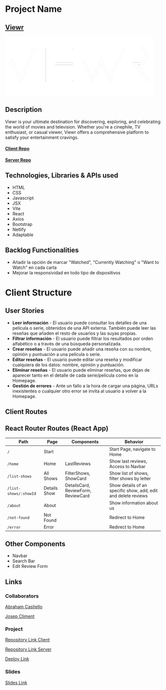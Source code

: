 # Project Name

## [Viewr](https://viewr-app.netlify.app)

![App Logo](./src/assets/img/viewr-logo.png)

## Description

Viewr is your ultimate destination for discovering, exploring, and celebrating the world of movies and television. Whether you're a cinephile, TV enthusiast, or casual viewer, Viewr offers a comprehensive platform to satisfy your entertainment cravings.

#### [Client Repo](https://github.com/josepcliment92/Viewr-app)
#### [Server Repo](https://github.com/Abranucu/Viewr-server)

## Technologies, Libraries & APIs used

- HTML
- CSS
- Javascript
- JSX
- Vite
- React
- Axios
- Bootstrap
- Netlify
- Adaptable

## Backlog Functionalities

- Añadir la opción de marcar "Watched", "Currently Watching" o "Want to Watch" en cada carta
- Mejorar la responsividad en todo tipo de dispositivos

# Client Structure

## User Stories

- **Leer información** - El usuario puede consultar los detalles de una película o serie, obtenidos de una API externa. También puede leer las reseñas que añaden el resto de usuarios y las suyas propias. 
- **Filtrar información** - El usuario puede filtrar los resultados por orden alfabético o a través de una búsqueda personalizada. 
- **Crear reseñas** - El usuario puede añadir una reseña con su nombre, opinión y puntuación a una película o serie. 
- **Editar reseñas** - El usuario puede editar una reseña y modificar cualquiera de los datos: nombre, opinión y puntuación. 
- **Eliminar reseñas** - El usuario puede eliminar reseñas, que dejan de aparecer tanto en el detalle de cada serie/película como en la Homepage.
- **Gestión de errores** - Ante un fallo a la hora de cargar una página, URLs inexistentes o cualquier otro error se invita al usuario a volver a la Homepage. 

## Client Routes

## React Router Routes (React App)
| Path                      | Page            | Components                          | Behavior                                                      |
| ------------------------- | ----------------| ----------------------------------- |  ------------------------------------------------------------ |
| `/`                       | Start           |                                     | Start Page, navigate to Home                                  |
| `/home`                   | Home            | LastReviews                         | Show last reviews, Access to Navbar                           |
| `/list-shows`             | All Shows       | FilterShows, ShowCard               | Show list of shows, filter shows by letter                    |
| `/list-shows/:showId`     | Details Show    | DetailsCard, ReviewForm, ReviewCard | Show details of an specific show, add, edit and delete reviews|
| `/about`                  | About           |                                     | Show information about us                                     |
| `/not-found`              | Not Found       |                                     | Redirect to Home                                              |
| `/error`                  | Error           |                                     | Redirect to Home                                              |

## Other Components

- Navbar
- Search Bar
- Edit Review Form
  
## Links

### Collaborators

[Abraham Castiello](https://github.com/Abranucu/)

[Josep Climent](https://github.com/josepcliment92/)

### Project

[Repository Link Client](https://github.com/josepcliment92/Viewr-app)

[Repository Link Server](https://github.com/Abranucu/Viewr-server)

[Deploy Link](https://viewr-app.netlify.app)

### Slides

[Slides Link](./src/assets/presentacion/VIEWR-presentacion.pdf)
